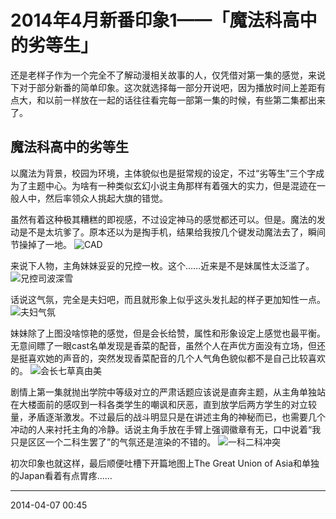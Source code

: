 # 2014年4月新番印象1——「魔法科高中的劣等生」

还是老样子作为一个完全不了解动漫相关故事的人，仅凭借对第一集的感觉，来说下对于部分新番的简单印象。这次就选择每一部分开说吧，因为播放时间上差距有点大，和以前一样放在一起的话往往看完每一部第一集的时候，有些第二集都出来了。

## 魔法科高中的劣等生

以魔法为背景，校园为环境，主体貌似也是挺常规的设定，不过“劣等生”三个字成为了主题中心。为啥有一种类似玄幻小说主角那样有着强大的实力，但是混迹在一般人中，然后率领众人挑起大旗的错觉。

虽然有着这种极其糟糕的即视感，不过设定神马的感觉都还可以。但是。魔法的发动是不是太坑爹了。原本还以为是掏手机，结果给我按几个键发动魔法去了，瞬间节操掉了一地。
![CAD][01]

来说下人物，主角妹妹妥妥的兄控一枚。这个……近来是不是妹属性太泛滥了。
![兄控司波深雪][02]

话说这气氛，完全是夫妇吧，而且就形象上似乎这头发扎起的样子更加知性一点。
![夫妇气氛][03]

妹妹除了上图没啥惊艳的感觉，但是会长给赞，属性和形象设定上感觉也最平衡。无意间瞟了一眼cast名单发现是香菜的配音，虽然个人在声优方面没有立场，但还是挺喜欢她的声音的，突然发现香菜配音的几个人气角色貌似都不是自己比较喜欢的。
![会长七草真由美][04]

剧情上第一集就抛出学院中等级对立的严肃话题应该说是直奔主题，从主角单独站在大楼面前的感叹到一科各类学生的嘲讽和厌恶，直到放学后两方学生的对立较量，矛盾逐渐激发。不过最后的战斗明显只是在讲述主角的神秘而已，也需要几个冲动的人来衬托主角的冷静。话说主角手放在手臂上强调徽章有无，口中说着“我只是区区一个二科生罢了”的气氛还是渲染的不错的。
![一科二科冲突][05]

初次印象也就这样，最后顺便吐槽下开篇地图上The Great Union of Asia和单独的Japan看着有点胃疼……

  [01]: http://tennsinn.github.io/img/blog/01/06-01.jpg
  [02]: http://tennsinn.github.io/img/blog/01/06-02.jpg
  [03]: http://tennsinn.github.io/img/blog/01/06-03.jpg
  [04]: http://tennsinn.github.io/img/blog/01/06-04.jpg
  [05]: http://tennsinn.github.io/img/blog/01/06-05.jpg

----------

2014-04-07 00:45